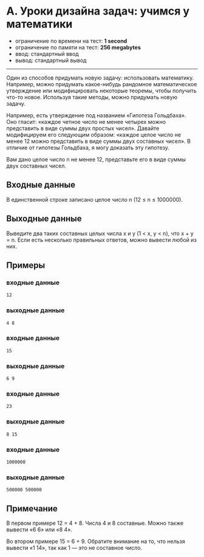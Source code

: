 # A. Уроки дизайна задач: учимся у математики

- ограничение по времени на тест: **1 second**
- ограничение по памяти на тест: **256 megabytes**
- ввод: стандартный ввод
- вывод: стандартный вывод

---

Один из способов придумать новую задачу: использовать математику. Например, можно придумать какое-нибудь рандомное
математическое утверждение или модифицировать некоторые теоремы, чтобы получить что-то новое. Используя такие методы,
можно придумать новую задачу.

Например, есть утверждение под названием «Гипотеза Гольдбаха». Оно гласит: «каждое четное число не менее четырех можно
представить в виде суммы двух простых чисел». Давайте модифицируем его следующим образом: «каждое целое число не менее
12 можно представить в виде суммы двух составных чисел». В отличие от гипотезы Гольдбаха, я могу доказать эту гипотезу.

Вам дано целое число n не менее 12, представьте его в виде суммы двух составных чисел.

## Входные данные

В единственной строке записано целое число n (12 ≤ n ≤ 1000000).

## Выходные данные

Выведите два таких составных целых числа x и y (1 < x, y < n), что x + y = n. Если есть несколько правильных ответов,
можно вывести любой из них.

## Примеры
### входные данные
```
12
```
### выходные данные
```
4 8
```

### входные данные
```
15
```
### выходные данные
```
6 9
```

### входные данные
```
23
```
### выходные данные
```
8 15
```

### входные данные
```
1000000
```
### выходные данные
```
500000 500000
```

## Примечание

В первом примере 12 = 4 + 8. Числа 4 и 8 составные. Можно также вывести «6 6» или «8 4».

Во втором примере 15 = 6 + 9. Обратите внимание на то, что нельзя вывести «1 14», так как 1 — это не составное число.
